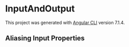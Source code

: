 # InputAndOutput

This project was generated with [Angular CLI](https://github.com/angular/angular-cli) version 7.1.4.

## Aliasing Input Properties